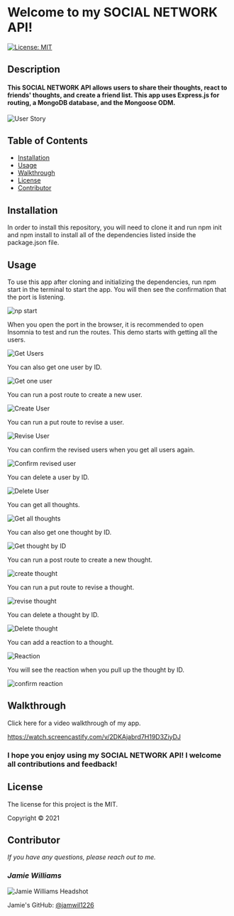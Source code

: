 # Welcome to my SOCIAL NETWORK API!

[![License: MIT](https://img.shields.io/badge/License-MIT-yellow.svg)](https://opensource.org/licenses/MIT)


## Description

#### This SOCIAL NETWORK API allows users to share their thoughts, react to friends' thoughts, and create a friend list. This app uses Express.js for routing, a MongoDB database, and the Mongoose ODM. 

![User Story](./assets/images/user-story.png)

## Table of Contents
* [Installation](#installation)
* [Usage](#usage)
* [Walkthrough](#walkthrough)
* [License](#license)
* [Contributor](#contributor)


## Installation
In order to install this repository, you will need to clone it and run npm init and npm install to install all of the dependencies listed inside the package.json file. 


## Usage
To use this app after cloning and initializing the dependencies, run npm start in the terminal to start the app. You will then see the confirmation that the port is listening.

![np start](./assets/images/npm-start.png)


When you open the port in the browser, it is recommended to open Insomnia to test and run the routes. This demo starts with getting all the users.

![Get Users](./assets/images/get-users.png)

You can also get one user by ID.

![Get one user](./assets/images/get-one-user.png)

You can run a post route to create a new user.

![Create User](./assets/images/post-users.png)

You can run a put route to revise a user.

![Revise User](./assets/images/put-users.png)

You can confirm the revised users when you get all users again.

![Confirm revised user](./assets/images/revised-user.png)

You can delete a user by ID.

![Delete User](./assets/images/delete-users.png)

You can get all thoughts.

![Get all thoughts](./assets/images/get-thoughts.png)

You can also get one thought by ID.

![Get thought by ID](./assets/images/get-one-thought.png)

You can run a post route to create a new thought. 

![create thought](./assets/images/post-thoughts.png)

You can run a put route to revise a thought.

![revise thought](./assets/images/put-thought.png)

You can delete a thought by ID.

![Delete thought](./assets/images/delete-thought.png)

You can add a reaction to a thought.

![Reaction](./assets/images/post-reactions.png)

You will see the reaction when you pull up the thought by ID.

![confirm reaction](./assets/images/confirm-reaction.png)

## Walkthrough
Click here for a video walkthrough of my app. 

https://watch.screencastify.com/v/2DKAjabrd7H19D3ZiyDJ



### I hope you enjoy using my SOCIAL NETWORK API! I welcome all contributions and feedback!

## License
The license for this project is the MIT.

Copyright © 2021


## Contributor
*If you have any questions, please reach out to me.*

### _Jamie Williams_ 

![Jamie Williams Headshot](./assets/images/jamie-williams-headshot.png)

Jamie's GitHub: [@jamwil1226](https://github.com/jamwil1226/)